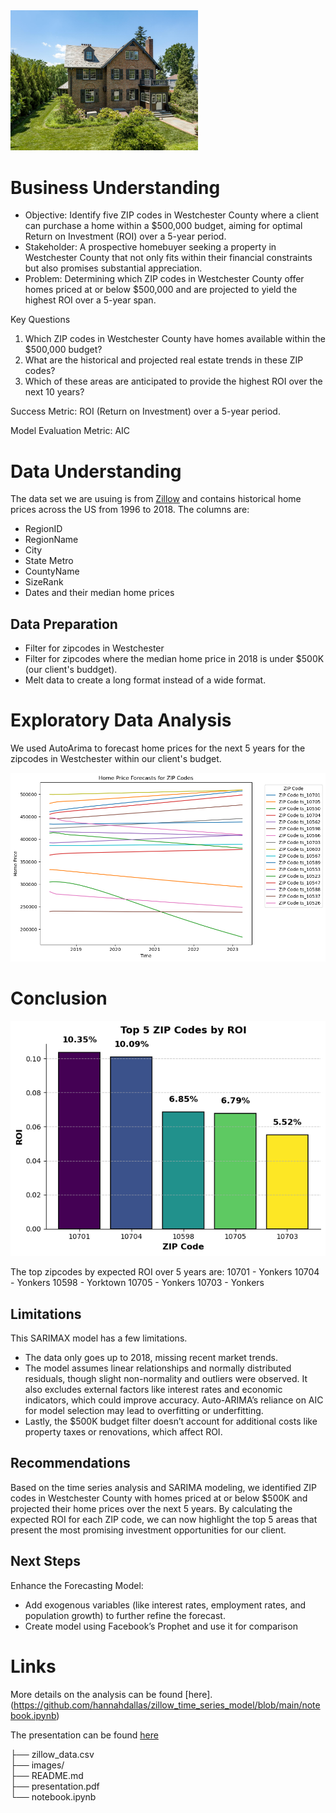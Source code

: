 <img src="./images/house.jpg" alt="house" width="300"/>

# Business Understanding
* Objective: Identify five ZIP codes in Westchester County where a client can purchase a home within a $500,000 budget, aiming for optimal Return on Investment (ROI) over a 5-year period.
* Stakeholder: A prospective homebuyer seeking a property in Westchester County that not only fits within their financial constraints but also promises substantial appreciation.
* Problem: Determining which ZIP codes in Westchester County offer homes priced at or below $500,000 and are projected to yield the highest ROI over a 5-year span.

Key Questions
1. Which ZIP codes in Westchester County have homes available within the $500,000 budget?
2. What are the historical and projected real estate trends in these ZIP codes?
3. Which of these areas are anticipated to provide the highest ROI over the next 10 years?

Success Metric: ROI (Return on Investment) over a 5-year period.

Model Evaluation Metric: AIC

# Data Understanding
The data set we are usuing is from [Zillow](https://www.zillow.com/research/data/) and contains historical home prices across the US from 1996 to 2018.
The columns are:
* RegionID
* RegionName
* City
* State Metro
* CountyName
* SizeRank
* Dates and their median home prices

## Data Preparation
* Filter for zipcodes in Westchester
* Filter for zipcodes where the median home price in 2018 is under $500K (our client's buddget).
* Melt data to create a long format instead of a wide format.

# Exploratory Data Analysis
We used AutoArima to forecast home prices for the next 5 years for the zipcodes in Westchester within our client's budget.

![Price Forecasts](./images/price_forecasts.png)

# Conclusion
![Top ROIs](./images/top_5_roi.png)

The top zipcodes by expected ROI over 5 years are:
10701 - Yonkers
10704 - Yonkers
10598 - Yorktown
10705 - Yonkers
10703 - Yonkers

## Limitations
This SARIMAX model has a few limitations. 
* The data only goes up to 2018, missing recent market trends. 
* The model assumes linear relationships and normally distributed residuals, though slight non-normality and outliers were observed. It also excludes external factors like interest rates and economic indicators, which could improve accuracy. Auto-ARIMA’s reliance on AIC for model selection may lead to overfitting or underfitting. 
* Lastly, the $500K budget filter doesn’t account for additional costs like property taxes or renovations, which affect ROI.

## Recommendations
Based on the time series analysis and SARIMA modeling, we identified ZIP codes in Westchester County with homes priced at or below $500K and projected their home prices over the next 5 years. By calculating the expected ROI for each ZIP code, we can now highlight the top 5 areas that present the most promising investment opportunities for our client.

## Next Steps
Enhance the Forecasting Model:
* Add exogenous variables (like interest rates, employment rates, and population growth) to further refine the forecast.
* Create model using Facebook’s Prophet and use it for comparison
 
# Links
More details on the analysis can be found [here].(https://github.com/hannahdallas/zillow_time_series_model/blob/main/notebook.ipynb)

The presentation can be found [here](https://docs.google.com/presentation/d/1UnwhOtG6VXyiT7JYCG60OG-SGA8XWjSGLtsaN6632Xw/edit#slide=id.p6)

├── zillow_data.csv   
├── images/              
├── README.md           
├── presentation.pdf      
└── notebook.ipynb  

